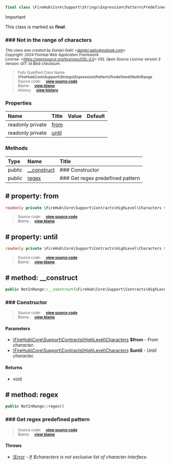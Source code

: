 ```php
final class \FireHub\Core\Support\Strings\Expression\Pattern\Predefined\NotInRange()
```





> [!IMPORTANT]
This class is marked as **final**.





### ### Not in the range of characters



<sub>_This class was created by Danijel Galić &lt;danijel.galic@outlook.com&gt;_</sub><br/><sub>_Copyright: 2024 FireHub Web Application Framework_</sub><br/><sub>_License: &lt;https://opensource.org/licenses/OSL-3.0&gt; OSL Open Source License version 3_</sub><br/><sub>_Version: GIT: $Id$ Blob checksum._</sub>

><sub>Fully Qualified Class Name:  **\FireHub\Core\Support\Strings\Expression\Pattern\Predefined\NotInRange**</sub><br/>
    <sub>Source code:  **[view source code](https://github.com/The-FireHub-Project/Core/blob/develop-pre-alpha-m1/src/support/strings/expression/pattern/predefined/firehub.NotInRange.php#L25)**</sub><br/>
        <sub>Blame:  **[view blame](https://github.com/The-FireHub-Project/Core/blame/develop-pre-alpha-m1/src/support/strings/expression/pattern/predefined/firehub.NotInRange.php)**</sub><br/>
        <sub>History:  **[view history](https://github.com/The-FireHub-Project/Core/commits/develop-pre-alpha-m1/src/support/strings/expression/pattern/predefined/firehub.NotInRange.php)**</sub>


### Properties
| Name | Title | Value | Default |
|:-----|:------|:------|:--------|
|readonly private|<a href="#$from">from</a>|||
|readonly private|<a href="#$until">until</a>|||

### Methods
| Type | Name | Title |
|:-----|:-----|:------|
|public|<a href="#__construct()">__construct</a>|### Constructor|
|public|<a href="#regex()">regex</a>|### Get regex predefined pattern|

<h2><a name="$from"># property: from</a></h2>

```php
readonly private \FireHub\Core\Support\Contracts\HighLevel\Characters $from
```













><sub>Source code:  **[view source code](https://github.com/The-FireHub-Project/Core/blob/develop-pre-alpha-m1/src/support/strings/expression/pattern/predefined/firehub.NotInRange.php#L41)**</sub><br/>
        <sub>Blame:  **[view blame](https://github.com/The-FireHub-Project/Core/blame/develop-pre-alpha-m1/src/support/strings/expression/pattern/predefined/firehub.NotInRange.php#L41)**</sub>
<h2><a name="$until"># property: until</a></h2>

```php
readonly private \FireHub\Core\Support\Contracts\HighLevel\Characters $until
```













><sub>Source code:  **[view source code](https://github.com/The-FireHub-Project/Core/blob/develop-pre-alpha-m1/src/support/strings/expression/pattern/predefined/firehub.NotInRange.php#L42)**</sub><br/>
        <sub>Blame:  **[view blame](https://github.com/The-FireHub-Project/Core/blame/develop-pre-alpha-m1/src/support/strings/expression/pattern/predefined/firehub.NotInRange.php#L42)**</sub>
<h2><a name="__construct()"># method: __construct</a></h2>

```php
public NotInRange::__construct(\FireHub\Core\Support\Contracts\HighLevel\Characters $from, \FireHub\Core\Support\Contracts\HighLevel\Characters $until):void
```











### ### Constructor



><sub>Source code:  **[view source code](https://github.com/The-FireHub-Project/Core/blob/develop-pre-alpha-m1/src/support/strings/expression/pattern/predefined/firehub.NotInRange.php#L40)**</sub><br/>
        <sub>Blame:  **[view blame](https://github.com/The-FireHub-Project/Core/blame/develop-pre-alpha-m1/src/support/strings/expression/pattern/predefined/firehub.NotInRange.php#L40)**</sub>
#### Parameters

* [\FireHub\Core\Support\Contracts\HighLevel\Characters](./Wiki-Characters) **$from** - _From character._
* [\FireHub\Core\Support\Contracts\HighLevel\Characters](./Wiki-Characters) **$until** - _Until character._
#### Returns

* void
<h2><a name="regex()"># method: regex</a></h2>

```php
public NotInRange::regex()
```











### ### Get regex predefined pattern



><sub>Source code:  **[view source code](https://github.com/The-FireHub-Project/Core/blob/develop-pre-alpha-m1/src/support/strings/expression/pattern/predefined/firehub.NotInRange.php#L55)**</sub><br/>
        <sub>Blame:  **[view blame](https://github.com/The-FireHub-Project/Core/blame/develop-pre-alpha-m1/src/support/strings/expression/pattern/predefined/firehub.NotInRange.php#L55)**</sub>
#### Throws

* [\Error](./Wiki-Error) - _If $characters is not exclusive list of character interface._